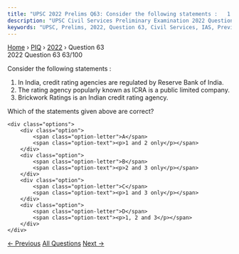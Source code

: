 ```yaml
---
title: "UPSC 2022 Prelims Q63: Consider the following statements :   1. In India, credit ra..."
description: "UPSC Civil Services Preliminary Examination 2022 Question 63 with options and answer"
keywords: "UPSC, Prelims, 2022, Question 63, Civil Services, IAS, Previous Year Questions"
---
```


<nav class="breadcrumb">
    <a href="../../">Home</a>
    <span>›</span>
    <a href="../">PIQ</a>
    <span>›</span>
    <a href="./">2022</a>
    <span>›</span>
    <span>Question 63</span>
</nav>

<div class="question-header">
    <div class="question-meta">
        <span class="year-badge">2022</span>
        <span class="question-number">Question 63</span>
        <span class="progress">63/100</span>
    </div>
    <div class="progress-bar">
        <div class="progress-fill" style="width: 63.0%"></div>
    </div>
</div>

<div class="question-content">
    <div class="question-text">
        <p>Consider the following statements :</p>
<ol>
<li>In India, credit rating agencies are regulated by Reserve Bank of India.</li>
<li>The rating agency popularly known as ICRA is a public limited company.</li>
<li>Brickwork Ratings is an Indian credit rating agency.</li>
</ol>
<p>Which of the statements given above are correct?</p>
    </div>
    
    <div class="options">
        <div class="option">
            <span class="option-letter">A</span>
            <span class="option-text"><p>1 and 2 only</p></span>
        </div>
        <div class="option">
            <span class="option-letter">B</span>
            <span class="option-text"><p>2 and 3 only</p></span>
        </div>
        <div class="option">
            <span class="option-letter">C</span>
            <span class="option-text"><p>1 and 3 only</p></span>
        </div>
        <div class="option">
            <span class="option-letter">D</span>
            <span class="option-text"><p>1, 2 and 3</p></span>
        </div>
    </div>
</div>

<div class="question-nav">
    <a href="../q062-consider-the-following-states-1-andhra-pradesh-2-k/" class="nav-btn prev">← Previous</a>
    <a href="../" class="nav-btn center">All Questions</a>
    <a href="../q064-with-reference-to-the-banks-board-bureau-bbb-which/" class="nav-btn next">Next →</a>
</div>
